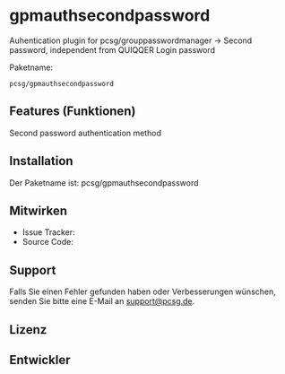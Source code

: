 gpmauthsecondpassword
========

Auhentication plugin for pcsg/grouppasswordmanager -> Second password, independent from QUIQQER Login password

Paketname:

    pcsg/gpmauthsecondpassword


Features (Funktionen)
--------
Second password authentication method

Installation
------------

Der Paketname ist: pcsg/gpmauthsecondpassword


Mitwirken
----------

- Issue Tracker: 
- Source Code: 


Support
-------

Falls Sie einen Fehler gefunden haben oder Verbesserungen wünschen,
senden Sie bitte eine E-Mail an support@pcsg.de.


Lizenz
-------


Entwickler
--------
